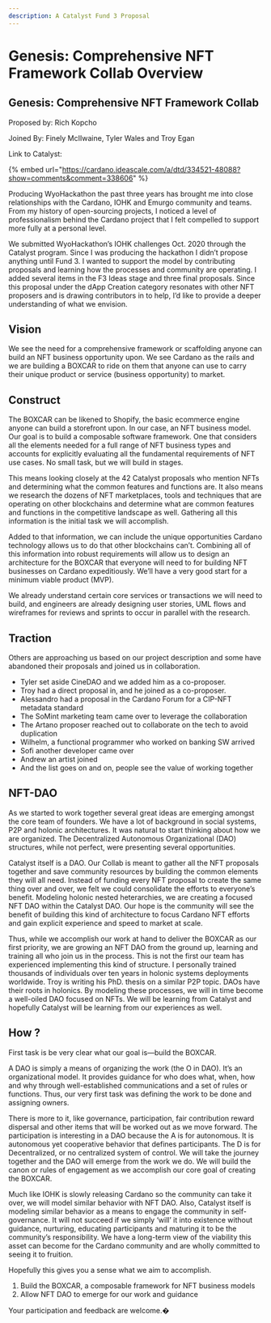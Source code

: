 ```yaml
---
description: A Catalyst Fund 3 Proposal
---
```


# Genesis: Comprehensive NFT Framework Collab Overview

## Genesis: Comprehensive NFT Framework Collab

Proposed by: Rich Kopcho

Joined By: Finely McIIwaine, Tyler Wales and Troy Egan

Link to Catalyst:

{% embed url="https://cardano.ideascale.com/a/dtd/334521-48088?show=comments&comment=338606" %}



Producing WyoHackathon the past three years has brought me into close relationships with the Cardano, IOHK and Emurgo community and teams. From my history of open-sourcing projects, I noticed a level of professionalism behind the Cardano project that I felt compelled to support more fully at a personal level.

We submitted WyoHackathon’s IOHK challenges Oct. 2020 through the Catalyst program. Since I was producing the hackathon I didn’t propose anything until Fund 3. I wanted to support the model by contributing proposals and learning how the processes and community are operating. I added several items in the F3 Ideas stage and three final proposals. Since this proposal under the dApp Creation category resonates with other NFT proposers and is drawing contributors in to help, I’d like to provide a deeper understanding of what we envision.

## Vision

We see the need for a comprehensive framework or scaffolding anyone can build an NFT business opportunity upon. We see Cardano as the rails and we are building a BOXCAR to ride on them that anyone can use to carry their unique product or service \(business opportunity\) to market.

## Construct

The BOXCAR can be likened to Shopify, the basic ecommerce engine anyone can build a storefront upon. In our case, an NFT business model. Our goal is to build a composable software framework. One that considers all the elements needed for a full range of NFT business types and accounts for explicitly evaluating all the fundamental requirements of NFT use cases. No small task, but we will build in stages.

This means looking closely at the 42 Catalyst proposals who mention NFTs and determining what the common features and functions are. It also means we research the dozens of NFT marketplaces, tools and techniques that are operating on other blockchains and determine what are common features and functions in the competitive landscape as well. Gathering all this information is the initial task we will accomplish.

Added to that information, we can include the unique opportunities Cardano technology allows us to do that other blockchains can’t. Combining all of this information into robust requirements will allow us to design an architecture for the BOXCAR that everyone will need to for building NFT businesses on Cardano expeditiously. We’ll have a very good start for a minimum viable product \(MVP\).

We already understand certain core services or transactions we will need to build, and engineers are already designing user stories, UML flows and wireframes for reviews and sprints to occur in parallel with the research.

## Traction

Others are approaching us based on our project description and some have abandoned their proposals and joined us in collaboration.

* Tyler set aside CineDAO and we added him as a co-proposer.
* Troy had a direct proposal in, and he joined as a co-proposer.
* Alessandro had a proposal in the Cardano Forum for a CIP-NFT metadata standard
* The SoMint marketing team came over to leverage the collaboration
* The Artano proposer reached out to collaborate on the tech to avoid duplication
* Wilhelm, a functional programmer who worked on banking SW arrived
* Sofi another developer came over
* Andrew an artist joined
* And the list goes on and on, people see the value of working together

## NFT-DAO

As we started to work together several great ideas are emerging amongst the core team of founders. We have a lot of background in social systems, P2P and holonic architectures. It was natural to start thinking about how we are organized. The Decentralized Autonomous Organizational \(DAO\) structures, while not perfect, were presenting several opportunities.

Catalyst itself is a DAO. Our Collab is meant to gather all the NFT proposals together and save community resources by building the common elements they will all need. Instead of funding every NFT proposal to create the same thing over and over, we felt we could consolidate the efforts to everyone’s benefit. Modeling holonic nested heterarchies, we are creating a focused NFT DAO within the Catalyst DAO. Our hope is the community will see the benefit of building this kind of architecture to focus Cardano NFT efforts and gain explicit experience and speed to market at scale.

Thus, while we accomplish our work at hand to deliver the BOXCAR as our first priority, we are growing an NFT DAO from the ground up, learning and training all who join us in the process. This is not the first our team has experienced implementing this kind of structure. I personally trained thousands of individuals over ten years in holonic systems deployments worldwide. Troy is writing his PhD. thesis on a similar P2P topic. DAOs have their roots in holonics. By modeling these processes, we will in time become a well-oiled DAO focused on NFTs. We will be learning from Catalyst and hopefully Catalyst will be learning from our experiences as well.

## How ?

First task is be very clear what our goal is—build the BOXCAR.

A DAO is simply a means of organizing the work \(the O in DAO\). It’s an organizational model. It provides guidance for who does what, when, how and why through well-established communications and a set of rules or functions. Thus, our very first task was defining the work to be done and assigning owners.

There is more to it, like governance, participation, fair contribution reward dispersal and other items that will be worked out as we move forward. The participation is interesting in a DAO because the A is for autonomous. It is autonomous yet cooperative behavior that defines participants. The D is for Decentralized, or no centralized system of control. We will take the journey together and the DAO will emerge from the work we do. We will build the canon or rules of engagement as we accomplish our core goal of creating the BOXCAR.

Much like IOHK is slowly releasing Cardano so the community can take it over, we will model similar behavior with NFT DAO. Also, Catalyst itself is modeling similar behavior as a means to engage the community in self-governance. It will not succeed if we simply ‘will’ it into existence without guidance, nurturing, educating participants and maturing it to be the community’s responsibility. We have a long-term view of the viability this asset can become for the Cardano community and are wholly committed to seeing it to fruition.

Hopefully this gives you a sense what we aim to accomplish.

1. Build the BOXCAR, a composable framework for NFT business models
2. Allow NFT DAO to emerge for our work and guidance

Your participation and feedback are welcome.�






